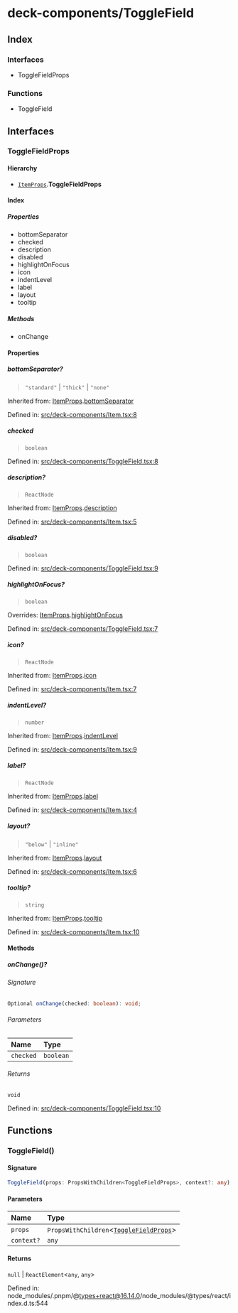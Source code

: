 # deck-components/ToggleField

## Index

### Interfaces

- ToggleFieldProps

### Functions

- ToggleField

## Interfaces

### ToggleFieldProps

#### Hierarchy

- [`ItemProps`](Item#itemprops).**ToggleFieldProps**

#### Index

##### Properties

- bottomSeparator
- checked
- description
- disabled
- highlightOnFocus
- icon
- indentLevel
- label
- layout
- tooltip

##### Methods

- onChange

#### Properties

##### bottomSeparator?

> `"standard"` \| `"thick"` \| `"none"`

Inherited from: [ItemProps](Item#itemprops).[bottomSeparator](Item#bottomseparator)

Defined in:  [src/deck-components/Item.tsx:8](https://github.com/SteamDeckHomebrew/decky-frontend-lib/blob/-/src/deck-components/Item.tsx#L8)

##### checked

> `boolean`

Defined in:  [src/deck-components/ToggleField.tsx:8](https://github.com/SteamDeckHomebrew/decky-frontend-lib/blob/-/src/deck-components/ToggleField.tsx#L8)

##### description?

> `ReactNode`

Inherited from: [ItemProps](Item#itemprops).[description](Item#description)

Defined in:  [src/deck-components/Item.tsx:5](https://github.com/SteamDeckHomebrew/decky-frontend-lib/blob/-/src/deck-components/Item.tsx#L5)

##### disabled?

> `boolean`

Defined in:  [src/deck-components/ToggleField.tsx:9](https://github.com/SteamDeckHomebrew/decky-frontend-lib/blob/-/src/deck-components/ToggleField.tsx#L9)

##### highlightOnFocus?

> `boolean`

Overrides: [ItemProps](Item#itemprops).[highlightOnFocus](Item#highlightonfocus)

Defined in:  [src/deck-components/ToggleField.tsx:7](https://github.com/SteamDeckHomebrew/decky-frontend-lib/blob/-/src/deck-components/ToggleField.tsx#L7)

##### icon?

> `ReactNode`

Inherited from: [ItemProps](Item#itemprops).[icon](Item#icon)

Defined in:  [src/deck-components/Item.tsx:7](https://github.com/SteamDeckHomebrew/decky-frontend-lib/blob/-/src/deck-components/Item.tsx#L7)

##### indentLevel?

> `number`

Inherited from: [ItemProps](Item#itemprops).[indentLevel](Item#indentlevel)

Defined in:  [src/deck-components/Item.tsx:9](https://github.com/SteamDeckHomebrew/decky-frontend-lib/blob/-/src/deck-components/Item.tsx#L9)

##### label?

> `ReactNode`

Inherited from: [ItemProps](Item#itemprops).[label](Item#label)

Defined in:  [src/deck-components/Item.tsx:4](https://github.com/SteamDeckHomebrew/decky-frontend-lib/blob/-/src/deck-components/Item.tsx#L4)

##### layout?

> `"below"` \| `"inline"`

Inherited from: [ItemProps](Item#itemprops).[layout](Item#layout)

Defined in:  [src/deck-components/Item.tsx:6](https://github.com/SteamDeckHomebrew/decky-frontend-lib/blob/-/src/deck-components/Item.tsx#L6)

##### tooltip?

> `string`

Inherited from: [ItemProps](Item#itemprops).[tooltip](Item#tooltip)

Defined in:  [src/deck-components/Item.tsx:10](https://github.com/SteamDeckHomebrew/decky-frontend-lib/blob/-/src/deck-components/Item.tsx#L10)

#### Methods

##### onChange()?

###### Signature

```ts
Optional onChange(checked: boolean): void;
```

###### Parameters

| Name | Type |
| :------ | :------ |
| `checked` | `boolean` |

###### Returns

`void`

Defined in:  [src/deck-components/ToggleField.tsx:10](https://github.com/SteamDeckHomebrew/decky-frontend-lib/blob/-/src/deck-components/ToggleField.tsx#L10)

## Functions

### ToggleField()

#### Signature

```ts
ToggleField(props: PropsWithChildren<ToggleFieldProps>, context?: any): null | ReactElement<any, any>;
```

#### Parameters

| Name | Type |
| :------ | :------ |
| `props` | `PropsWithChildren`\<[`ToggleFieldProps`](ToggleField#togglefieldprops)\> |
| `context?` | `any` |

#### Returns

`null` \| `ReactElement`\<`any`, `any`\>

Defined in:  node\_modules/.pnpm/@types+react@16.14.0/node\_modules/@types/react/index.d.ts:544
